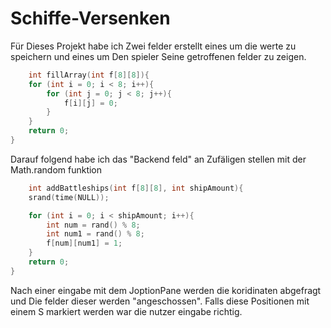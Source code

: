 # Schiffe-Versenken
Für Dieses Projekt habe ich Zwei felder erstellt eines um die werte zu speichern und eines um Den spieler Seine getroffenen felder zu zeigen.
```C
    int fillArray(int f[8][8]){
    for (int i = 0; i < 8; i++){
        for (int j = 0; j < 8; j++){
            f[i][j] = 0;
        }
    }
    return 0;
}
```
Darauf folgend habe ich das "Backend feld" an Zufäligen stellen mit der Math.random funktion
```C
    int addBattleships(int f[8][8], int shipAmount){
    srand(time(NULL));

    for (int i = 0; i < shipAmount; i++){
        int num = rand() % 8;
        int num1 = rand() % 8;
        f[num][num1] = 1;
    }
    return 0;
}
```
Nach einer eingabe mit dem JoptionPane werden die koridinaten abgefragt und Die felder dieser werden "angeschossen".
Falls diese Positionen mit einem S markiert werden war die nutzer eingabe richtig.
